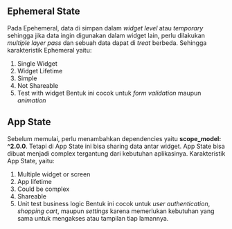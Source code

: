 ## Ephemeral State
Pada Epehemeral, data di simpan dalam _widget level_ atau _temporary_ sehingga jika data ingin digunakan dalam widget lain, perlu dilakukan _multiple layer pass_ dan sebuah data dapat di _treat_ berbeda.
Sehingga karakteristik Ephemeral yaitu:
1. Single Widget
2. Widget Lifetime
3. Simple
4. Not Shareable
5. Test with widget
Bentuk ini cocok untuk _form validation_ maupun _animation_

## App State
Sebelum memulai, perlu menambahkan dependencies yaitu **scope_model: ^2.0.0**. Tetapi di App State ini bisa sharing data antar widget. App State bisa dibuat menjadi complex tergantung dari kebutuhan aplikasinya.
Karakteristik App State, yaitu:
1. Multiple widget or screen
2. App lifetime
3. Could be complex
4. Shareable
5. Unit test business logic
Bentuk ini cocok untuk _user authentication_, _shopping cart_, maupun _settings_ karena memerlukan kebutuhan yang sama untuk mengakses atau tampilan tiap lamannya.